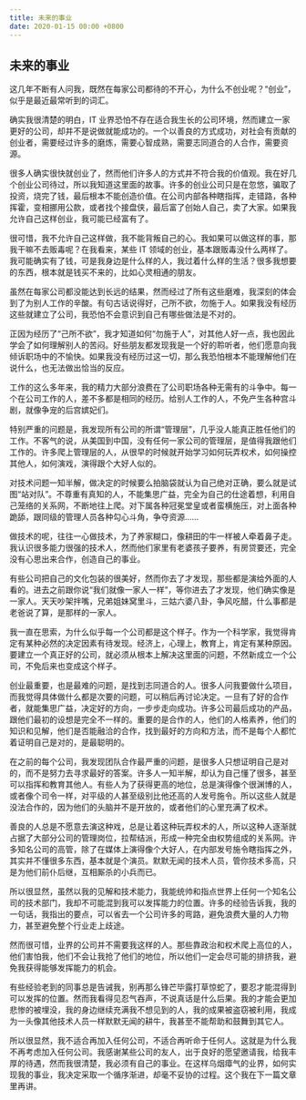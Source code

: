 ```yaml
---
title: 未来的事业
date: 2020-01-15 00:00 +0800
---
```


## 未来的事业

这几年不断有人问我，既然在每家公司都待的不开心，为什么不创业呢？“创业”，似乎是最近最常听到的词汇。

确实我很清楚的明白，IT 业界恐怕不存在适合我生长的公司环境，然而建立一家更好的公司，却并不是说做就能成功的。一个以善良的方式成功，对社会有贡献的创业者，需要经过许多的磨炼，需要心智成熟，需要志同道合的人合作，需要资源。

很多人确实很快就创业了，然而他们许多人的方式并不符合我的价值观。我在好几个创业公司待过，所以我知道这里面的故事。许多的创业公司只是在忽悠，骗取了投资，烧完了钱，最后根本不能创造价值。在公司内部各种瞎指挥，走错路，各种挥霍，变相挪用公款，或者找个接盘侠，最后富了创始人自己，卖了大家。如果我允许自己这样创业，我可能已经富有了。

很可惜，我不允许自己这样做，我不能背叛自己的心。我如果可以做这样的事，那我干嘛不去贩毒呢？在我看来，某些 IT 领域的创业，基本跟贩毒没什么两样了。我可能确实有了钱，可是我身边是什么样的人，我过着什么样的生活？很多我想要的东西，根本就是钱买不来的，比如心灵相通的朋友。

虽然在每家公司都没能达到长远的结果，然而经过了所有这些磨难，我深刻的体会到了为别人工作的辛酸。有句古话说得好，己所不欲，勿施于人。如果我没有经历这些就建立了公司，我恐怕不会意识到自己有哪些做法是不对的。

正因为经历了“己所不欲”，我才知道如何“勿施于人”，对其他人好一点，我也因此学会了如何理解别人的苦闷。好些朋友都发现我是一个好的聆听者，他们愿意向我倾诉职场中的不愉快。如果我没有经历过这一切，那么我恐怕根本不能理解他们在说什么，也无法做出恰当的反应。

工作的这么多年来，我的精力大部分浪费在了公司职场各种无需有的斗争中。每一个在公司工作的人，差不多都是相同的经历。给别人工作的人，不免产生各种宫斗剧，就像争宠的后宫嫔妃们。

特别严重的问题是，我发现所有公司的所谓“管理层”，几乎没人能真正胜任他们的工作。不客气的说，从美国到中国，没有任何一家公司的管理层，是值得我跟他们工作的。许多爬上管理层的人，从很早的时候就开始学习如何玩弄权术，如何操控其他人，如何演戏，演得跟个大好人似的。

对技术问题一知半解，做决定的时候要么拍脑袋就认为自己绝对正确，要么就是试图“站对队”。不尊重有真知的人，不能集思广益，完全为自己的仕途着想，利用自己笼络的关系网，不断地往上爬。对下属各种冠冕堂皇或者蛮横施压，对上面各种跪舔，跟同级的管理人员各种勾心斗角，争夺资源……

做技术的呢，往往一心做技术，为了养家糊口，像耕田的牛一样被人牵着鼻子走。我认识很多能力很强的技术人，然而他们家里有老婆孩子要养，有房贷要还，完全没有心思出来合作，创造自己的事业。

有些公司把自己的文化包装的很美好，然而你去了才发现，那些都是演给外面的人看的。进去之前跟你说“我们就像一家人一样”，等你进去了才发现，他们确实像是一家人。天天吵架拌嘴，兄弟姐妹窝里斗，三姑六婆八卦，争风吃醋，什么事都是老爸说了算，是那样的一家人。

我一直在思索，为什么似乎每一个公司都是这个样子。作为一个科学家，我觉得肯定有某种必然的决定因素有待发现。经济上，心理上，教育上，肯定有某种原因。要建立一个真正好的公司，就必须从根本上解决这里面的问题，不然新成立一个公司，不免后来也变成这个样子。

创业最重要，也是最难的问题，是找到志同道合的人。很多人问我要做什么项目，而我觉得具体做什么都是次要的问题，可以稍后再讨论决定。一旦有了好的合作者，就能集思广益，决定好的方向，一步步走向成功。许多公司最后成功的产品，跟他们最初的设想是完全不一样的。重要的是合作的人，他们的人格素养，他们的知识和见解，他们是否能融洽的合作，找到最好的方向和方法，而不是每个人都忙着证明自己是对的，是最聪明的。

在之前的每个公司，我发现团队合作最严重的问题，是很多人只想证明自己是对的，而不是努力去寻求最好的答案。许多人一知半解，却认为自己懂了很多，甚至可以指挥和教育其他人。有些人为了获得更高的地位，总是演得像个很渊博的人，或者像个司令一样，对平级的人甚至级别比他还高的人发号施令。所以这些人就是没法合作的，因为他们的头脑并不是开放的，或者他们的心里充满了权术。

善良的人总是不愿意去演这种戏，总是让着这种玩弄权术的人，所以这种人逐渐就占据了大部分公司的管理岗位，拉帮结派，形成一种完全由权势组成的关系网。许多知名公司的高管，除了在媒体上演得像个大好人，在内部发号施令瞎指挥之外，其实并不懂很多东西，基本就是个演员。默默无闻的技术人员，管你技术多高，只是为他们前仆后继，互相厮杀的小兵而已。

所以很显然，虽然以我的见解和技术能力，我能统帅和指点世界上任何一个知名公司的技术部门，我却不可能混到我可以发挥能力的位置。许多的经验告诉我，我的一句话，我指出的要点，可以省去一个公司许多的弯路，避免浪费大量的人力物力，甚至避免整个行业走上歧途。

然而很可惜，业界的公司并不需要我这样的人。那些靠政治和权术爬上高位的人，他们害怕我，他们不会让我抢了他们的地位，所以他们一定会尽可能的排挤我，避免我获得能够发挥能力的机会。

有些经验老到的同事总是告诫我，别再那么锋芒毕露打草惊蛇了，要忍才能混得到可以发挥的位置。然而我看得见忍气吞声，不说真话是什么后果。我的才能会更加悲惨的被埋没，我的身边继续充满我不想见到的人，我的成果被盗窃被利用，我成为一头像其他技术人员一样默默无闻的耕牛，我甚至不能帮助和鼓舞到其它人。

所以很显然，我不适合再加入任何公司，不适合再听命于任何人。这就是为什么我不再考虑加入任何公司。我感谢某些公司的友人，出于良好的愿望邀请我，给我丰厚的待遇，然而我很清楚，我必须有自己的事业。在这样乌烟瘴气的业界，如何实现我的事业，我决定采取一个循序渐进，却毫不妥协的过程。这个我在下一篇文章里再讲。